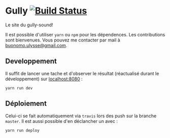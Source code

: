 # Gully [![Build Status](https://travis-ci.org/BuonOmo/gully.svg?branch=master)](https://travis-ci.org/BuonOmo/gully)

Le site du gully-sound!

Il est possible d'utiliser `yarn` ou `npm` pour les dépendences.  Les contributions sont bienvenues.
Vous pouvez me contacter par mail à buonomo.ulysse@gmail.com.

## Developpement

Il suffit de lancer une tache et d'observer le résultat (réactualisé durant le développement) sur
[localhost:8080](http://localhost:8080) :

    yarn run dev

## Déploiement

Celui-ci se fait automatiquement via `travis` lors des push sur la branche `master`. Il est aussi possible d'en
déclancher un avec :

    yarn run deploy
